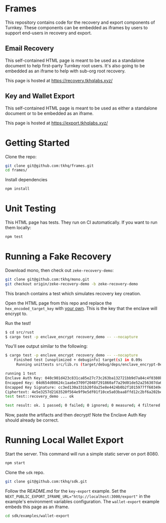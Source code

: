 # Frames

This repository contains code for the recovery and export components of Turnkey. These components can be embedded as iframes by users to support end-users in recovery and export.

## Email Recovery
This self-contained HTML page is meant to be used as a standalone document to help first-party Turnkey root users. It's also going to be embedded as an iframe to help with sub-org root recovery.

This page is hosted at https://recovery.tkhqlabs.xyz/

## Key and Wallet Export
This self-contained HTML page is meant to be used as either a standalone document or to be embedded as an iframe.

This page is hosted at https://export.tkhqlabs.xyz/

# Getting Started

Clone the repo:
```sh
git clone git@github.com:tkhq/frames.git
cd frames/
```

Install dependencies
```sh
npm install
```

# Unit Testing

This HTML page has tests. They run on CI automatically. If you want to run them locally:
```sh
npm test
```

# Running a Fake Recovery

Download mono, then check out `zeke-recovery-demo`:
```sh
git clone git@github.com:tkhq/mono.git
git checkout origin/zeke-recovery-demo -b zeke-recovery-demo
```

This branch contains a test which simulates recovery key creation.

Open the HTML page from this repo and replace the `hex_encoded_target_key` with [your own](https://github.com/tkhq/mono/blob/e802d8b0b0d52c7235f011889f7ac8b5747a6a02/src/rust/enclave_encrypt/src/lib.rs#L451). This is the key that the enclave will encrypt to.

Run the test!
```sh
$ cd src/rust
$ cargo test -p enclave_encrypt recovery_demo -- --nocapture
```

You'll see output similar to the following:
```sh
$ cargo test -p enclave_encrypt recovery_demo -- --nocapture
    Finished test [unoptimized + debuginfo] target(s) in 0.09s
     Running unittests src/lib.rs (target/debug/deps/enclave_encrypt-0e6e99f7cd0d1e6d)

running 1 test
Enclave Auth Key: 040c901d423c831ca85e27c73c263ba132721bb9d7a84c4f0380b2a6756fd601331c8870234dec878504c174144fa4b14b66a651691606d8173e55bd37e381569e
Encapped Key: 04d654d08624c1aa6e3709f2048f291860af7a29d01de52a256307da6d55602a833d525e0afecf4ad27aa052e704b7851a7184506cb4c72d2caf1e42932b959d14
Encapped Key Signature: cc3ed130a331b20fda25e8e4424b0b2f1015977ff60349c70d8b3a14d51ad9f897558eedccee80579508812bc6f31d987b210f21a64cb40beb56274c347c39a2
Ciphertext: 4e5e3257d2163520f564e9f9e5df01f10ce5a03baa8ffd12c2bf6a202be7ffc496008da179
test test::recovery_demo ... ok

test result: ok. 1 passed; 0 failed; 0 ignored; 0 measured; 4 filtered out; finished in 0.02s
```

Now, paste the artifacts and then decrypt! Note the Enclave Auth Key should already be correct.

# Running Local Wallet Export
Start the server. This command will run a simple static server on port 8080.
```sh
npm start
```

Clone the `sdk` repo.
```sh
git clone git@github.com:tkhq/sdk.git
```

Follow the README.md for the `key-export` example. Set the `NEXT_PUBLIC_EXPORT_IFRAME_URL="http://localhost:3000/export"` in the example's environment variables configuration. The `wallet-export` example embeds this page as an iframe.
```sh
cd sdk/examples/wallet-export
```